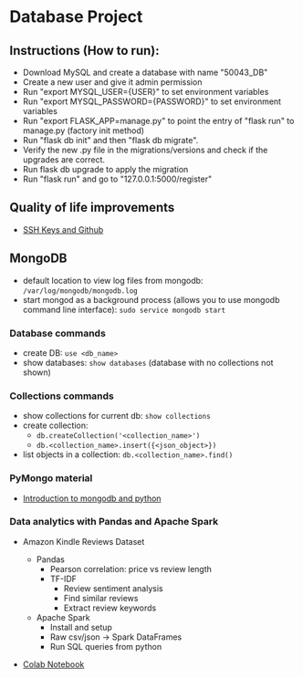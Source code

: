 # Database Project

## Instructions (How to run):
* Download MySQL and create a database with name "50043_DB"
* Create a new user and give it admin permission
* Run "export MYSQL_USER={USER}" to set environment variables
* Run "export MYSQL_PASSWORD={PASSWORD}" to set environment variables
* Run "export FLASK_APP=manage.py" to point the entry of "flask run" to manage.py (factory init method)
* Run "flask db init" and then "flask db migrate".
* Verify the new .py file in the migrations/versions and check if the upgrades are correct.
* Run flask db upgrade to apply the migration
* Run "flask run" and go to "127.0.0.1:5000/register"


## Quality of life improvements
* [SSH Keys and Github](https://dev.to/maedahbatool/generating-a-new-ssh-key-and-adding-it-to-github-137j)

## MongoDB
* default location to view log files from mongodb: `/var/log/mongodb/mongodb.log`
* start mongod as a background process (allows you to use mongodb command line interface): `sudo service mongodb start`

### Database commands
* create DB: `use <db_name>`
* show databases: `show databases` (database with no collections not shown)

### Collections commands
* show collections for current db: `show collections`
* create collection: 
    * `db.createCollection('<collection_name>')`
    * `db.<collection_name>.insert({<json_object>})`
* list objects in a collection: `db.<collection_name>.find()`

### PyMongo material
* [Introduction to mongodb and python](https://realpython.com/introduction-to-mongodb-and-python/)

### Data analytics with Pandas and Apache Spark
* Amazon Kindle Reviews Dataset
    * Pandas 
        * Pearson correlation: price vs review length
        * TF-IDF 
            * Review sentiment analysis
            * Find similar reviews
            * Extract review keywords
    * Apache Spark
        * Install and setup
        * Raw csv/json -> Spark DataFrames
        * Run SQL queries from python
        
* [Colab Notebook](https://colab.research.google.com/drive/1j9WC5OVgnXZ1-h82Yk6B4BRYtKCJxYTp)